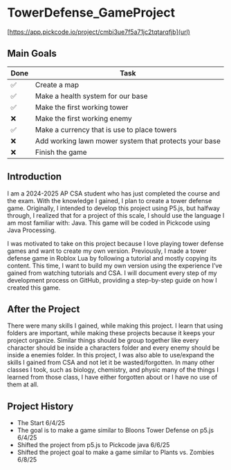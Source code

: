 # TowerDefense_GameProject
[https://app.pickcode.io/project/cmbi3ue7f5a71jc2tqtarqfjb](url)
## Main Goals
| Done | Task |
| ----------- | ----------- |
| ✅ | Create a map|
| ✅ | Make a health system for our base|
| ✅ | Make the first working tower|
| ❌ | Make the first working enemy|
| ✅ | Make a currency that is use to place towers|
| ❌ | Add working lawn mower system that protects your base|
| ❌ | Finish the game|

## Introduction
I am a 2024-2025 AP CSA student who has just completed the course and the exam. With the knowledge I gained, I plan to create a tower defense game. Originally, I intended to develop this project using P5.js, but halfway through, I realized that for a project of this scale, I should use the language I am most familiar with: Java. This game will be coded in Pickcode using Java Processing.

I was motivated to take on this project because I love playing tower defense games and want to create my own version. Previously, I made a tower defense game in Roblox Lua by following a tutorial and mostly copying its content. This time, I want to build my own version using the experience I’ve gained from watching tutorials and CSA. I will document every step of my development process on GitHub, providing a step-by-step guide on how I created this game.


## After the Project
There were many skills I gained, while making this project. I learn that using folders are important, while making these projects because it keeps your project organize. Similar things should be group together like every character should be inside a characters folder and every enemy should be inside a enemies folder. In this project, I was also able to use/expand the skills I gained from CSA and not let it be wasted/forgotten. In many other classes I took, such as biology, chemistry, and physic many of the things I learned from those class, I have either forgotten about or I have no use of them at all.  


## Project History
- The Start 6/4/25
- The goal is to make a game similar to Bloons Tower Defense on p5.js 6/4/25
- Shifted the project from p5.js to Pickcode java 6/6/25
- Shifted the project goal to make a game similar to Plants vs. Zombies 6/8/25
